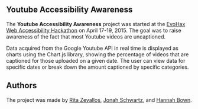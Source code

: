## Youtube Accessibility Awareness

The **Youtube Accessibility Awareness** project was started at the [EvoHax Web Accessibility Hackathon][evohax] on April 17-19, 2015. The goal was to raise awareness of the fact that most Youtube videos are uncaptioned.

Data acquired from the Google Youtube API in real time is displayed as charts using the Chart.js library, showing the percentage of videos that are captioned for those uploaded on a given date. The user can view data for specific dates or break down the amount captioned by specific categories.

## Authors

The project was made by [Rita Zevallos][rita], [Jonah Schwartz][jonah], and [Hannah Bown][hannah].

[evohax]: http://evohax.com/
[rita]: https://github.com/rzevallos
[jonah]: https://github.com/jonahjonah
[hannah]: https://github.com/hbown